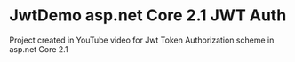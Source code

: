 # JwtDemo asp.net Core 2.1 JWT Auth
Project created in YouTube video for Jwt Token Authorization scheme in asp.net Core 2.1
